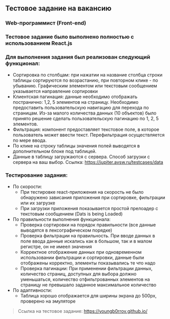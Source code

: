 ## Тестовое задание на вакансию
### Web-программист (Front-end)
### Тестовое задание было выполнено полностью с использованием React.js
### Для выполнения задания был реализован следующий  функционал:
+ Сортировка по столбцам: при нажатии на название столбца строки таблицы
сортируются по возрастанию, при повторном клике - по убыванию. Графическим
элементом или текстовым сообщением указывается направление сортировки
+ Клиентская пагинация: данные необходимо отображать постранично: 1,2, 5
  элементов на страницу. Необходимо предоставить пользовательскую навигацию для
  перехода по страницам. Из-за малого количества данных (10 объектов) было принято решение сделать пользовательскую
  пагинацию по 1, 2, 5 элементов.
+ Фильтрация: компонент предоставляет текстовое поле, в которое пользователь может
  ввести текст. Перефильтрация осуществляется по мере ввода.
+ По клике на строку таблицы значения полей выводятся в дополнительном блоке под
  таблицей.
+ Данные в таблицу загружаются с сервера. Способ загрузки с сервера на ваш выбор. Ссылка: https://jupiter.avsw.ru/testcases/data

### Тестирование задания:
+ По скорости:
  + При тестировке react-приложения на скорость не было обнаружено зависания приложения при сортировке, фильтрации
    или их загрузке
  + При загрузки приложения показывается простой прелоадер с текстовым сообщением (Dats is being Loaded)
+ По правильности выполнения функционала:
  + Проверка сортировки на порядок правильности (все данные выводятся в лексографическом порядке)
  + Проверка фильтрации на правильность. При вводе данных в поле ввода данные искались как в большом, так и в малом 
  регистре, он не имеел значения
  + Корректное отображение данных при одновременном использовании фильтрации и сортировки, данные были отображены корректно,
  элементы показывались те что надо
  + Проверка пагинации: При применении фильтрации данных, количество страниц, доступных для выбора должно уменьшаться,
  количество отфильтрованных элементов на страницу не превышало заданное максимальное количество
+ По адаптивности:
  + Таблица хорошо отображается для ширины экрана до 500px, проверено на эмуляторе 
>Ссылка на тестовое задание: https://youngb0rrov.github.io/
